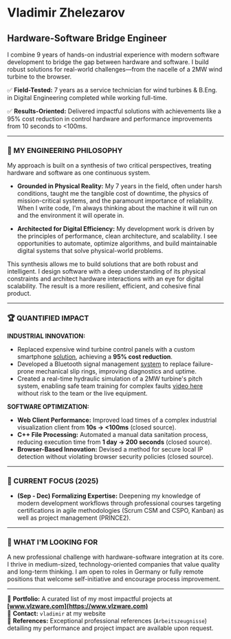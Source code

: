 # Vladimir Zhelezarov
## Hardware-Software Bridge Engineer

I combine 9 years of hands-on industrial experience with modern software development to bridge the gap between hardware and software. I build robust solutions for real-world challenges—from the nacelle of a 2MW wind turbine to the browser.

✅ **Field-Tested:** 7 years as a service technician for wind turbines & B.Eng. in Digital Engineering completed while working full-time.

✅ **Results-Oriented:** Delivered impactful solutions with achievements like a 95% cost reduction in control hardware and performance improvements from 10 seconds to <100ms.

---

### 🎯 MY ENGINEERING PHILOSOPHY

My approach is built on a synthesis of two critical perspectives, treating hardware and software as one continuous system.

*   **Grounded in Physical Reality:** My 7 years in the field, often under harsh conditions, taught me the tangible cost of downtime, the physics of mission-critical systems, and the paramount importance of reliability. When I write code, I'm always thinking about the machine it will run on and the environment it will operate in.

*   **Architected for Digital Efficiency:** My development work is driven by the principles of performance, clean architecture, and scalability. I see opportunities to automate, optimize algorithms, and build maintainable digital systems that solve physical-world problems.

This synthesis allows me to build solutions that are both robust and intelligent. I design software with a deep understanding of its physical constraints and architect hardware interactions with an eye for digital scalability. The result is a more resilient, efficient, and cohesive final product.

---

### 🏆 QUANTIFIED IMPACT

**INDUSTRIAL INNOVATION:**
*   Replaced expensive wind turbine control panels with a custom smartphone [solution](https://github.com/vlzware/BTDisplayOSS), achieving a **95% cost reduction**.
*   Developed a Bluetooth signal management [system](https://github.com/vlzware/SmartHubOSS) to replace failure-prone mechanical slip rings, improving diagnostics and uptime.
*   Created a real-time hydraulic simulation of a 2MW turbine's pitch system, enabling safe team training for complex faults [video here](https://youtu.be/gWOjZWlv_fs) without risk to the team or the live equipment.

**SOFTWARE OPTIMIZATION:**
*   **Web Client Performance:** Improved load times of a complex industrial visualization client from **10s → <100ms** (closed source).
*   **C++ File Processing:** Automated a manual data sanitation process, reducing execution time from **1 day → 200 seconds** (closed source).
*   **Browser-Based Innovation:** Devised a method for secure local IP detection without violating browser security policies (closed source).

---

### 📍 CURRENT FOCUS (2025)

*   **(Sep - Dec) Formalizing Expertise:** Deepening my knowledge of modern development workflows through professional courses targeting certifications in agile methodologies (Scrum CSM and CSPO, Kanban) as well as project management (PRINCE2).

---

### 🎯 WHAT I'M LOOKING FOR

A new professional challenge with hardware-software integration at its core. I thrive in medium-sized, technology-oriented companies that value quality and long-term thinking. I am open to roles in Germany or fully remote positions that welcome self-initiative and encourage process improvement.

---

🔗 **Portfolio:** A curated list of my most impactful projects at **[www.vlzware.com](https://www.vlzware.com)**  
📧 **Contact:** `vladimir` at my website  
📝 **References:** Exceptional professional references (`Arbeitszeugnisse`) detailing my performance and project impact are available upon request.

